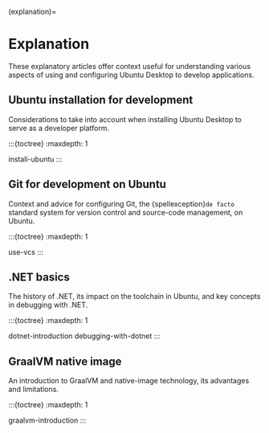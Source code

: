 (explanation)=
# Explanation

These explanatory articles offer context useful for understanding various aspects of using and configuring Ubuntu Desktop to develop applications.


## Ubuntu installation for development

Considerations to take into account when installing Ubuntu Desktop to serve as a developer platform.

:::{toctree}
:maxdepth: 1

install-ubuntu
:::


## Git for development on Ubuntu

Context and advice for configuring Git, the {spellexception}`de facto` standard system for version control and source-code management, on Ubuntu.

:::{toctree}
:maxdepth: 1

use-vcs
:::


## .NET basics

The history of .NET, its impact on the toolchain in Ubuntu, and key concepts in debugging with .NET.

:::{toctree}
:maxdepth: 1

dotnet-introduction
debugging-with-dotnet
:::

## GraalVM native image

An introduction to GraalVM and native-image technology, its advantages and limitations.

:::{toctree}
:maxdepth: 1

graalvm-introduction
:::
